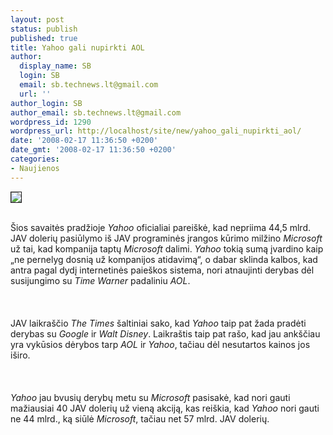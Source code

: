 ```yaml
---
layout: post
status: publish
published: true
title: Yahoo gali nupirkti AOL
author:
  display_name: SB
  login: SB
  email: sb.technews.lt@gmail.com
  url: ''
author_login: SB
author_email: sb.technews.lt@gmail.com
wordpress_id: 1290
wordpress_url: http://localhost/site/new/yahoo_gali_nupirkti_aol/
date: '2008-02-17 11:36:50 +0200'
date_gmt: '2008-02-17 11:36:50 +0200'
categories:
- Naujienos
---
```

<div class="imgright"><img src="http://tbn0.google.com/images?q=tbn:uYy64vIcgi1yXM:http://www.net-profit-explosion.com/yahoo_logo.jpg" border="1"></div>
<p><br>Šios savaitės pradžioje <i>Yahoo</i> oficialiai pareiškė, kad nepriima 44,5 mlrd. JAV dolerių pasiūlymo iš JAV programinės įrangos kūrimo milžino <i>Microsoft</i> už tai, kad kompanija taptų <i>Microsoft</i> dalimi. <i>Yahoo</i> tokią sumą įvardino kaip „ne pernelyg dosnią už kompanijos atidavimą“, o dabar sklinda kalbos, kad antra pagal dydį internetinės paieškos sistema, nori atnaujinti derybas dėl susijungimo su <i>Time Warner</i> padaliniu <i>AOL</i>.<br />
<br><br />
<br>JAV laikraščio <i>The Times</i> šaltiniai sako, kad <i>Yahoo</i> taip pat žada pradėti derybas su <i>Google</i> ir <i>Walt Disney</i>. Laikraštis taip pat rašo, kad jau ankščiau yra vykūsios dėrybos tarp <i>AOL</i> ir <i>Yahoo</i>, tačiau dėl nesutartos kainos jos iširo.<br />
<br><br />
<br><i>Yahoo</i> jau bvusių derybų metu su <i>Microsoft</i> pasisakė, kad nori gauti mažiausiai 40 JAV dolerių už vieną akciją, kas reiškia, kad <i>Yahoo</i> nori gauti ne 44 mlrd., ką siūlė <i>Microsoft</i>, tačiau net 57 mlrd. JAV dolerių.<br />
<br></p>
